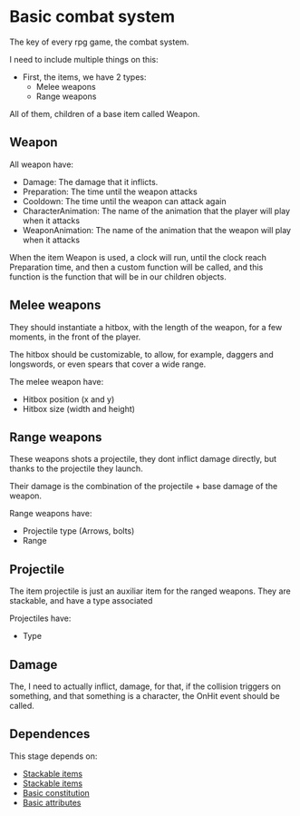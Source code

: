 # Basic combat system

The key of every rpg game, the combat system.

I need to include multiple things on this:

- First, the items, we have 2 types:
    - Melee weapons
    - Range weapons

All of them, children of a base item called Weapon.

## Weapon

All weapon have:

- Damage: The damage that it inflicts.
- Preparation: The time until the weapon attacks
- Cooldown: The time until the weapon can attack again
- CharacterAnimation: The name of the animation that the player will play when it attacks
- WeaponAnimation: The name of the animation that the weapon will play when it attacks

When the item Weapon is used, a clock will run, until the clock reach Preparation time, and then a custom function will be called, and this function is the function that will be in our children objects.

## Melee weapons

They should instantiate a hitbox, with the length of the weapon, for a few moments, in the front of the player.

The hitbox should be customizable, to allow, for example, daggers and longswords, or even spears that cover a wide range.

The melee weapon have:

- Hitbox position (x and y)
- Hitbox size (width and height)

## Range weapons

These weapons shots a projectile, they dont inflict damage directly, but thanks to the projectile they launch.

Their damage is the combination of the projectile + base damage of the weapon.

Range weapons have:

- Projectile type (Arrows, bolts)
- Range

## Projectile

The item projectile is just an auxiliar item for the ranged weapons. They are stackable, and have a type associated

Projectiles have:

- Type

## Damage

The, I need to actually inflict, damage, for that, if the collision triggers on something, and that something is a character, the OnHit event should be called.

## Dependences

This stage depends on:

- [Stackable items](./stackable-items.md)
- [Stackable items](./equipable-items.md)
- [Basic constitution](./basic-constitution.md)
- [Basic attributes](./basic-attributes.md)